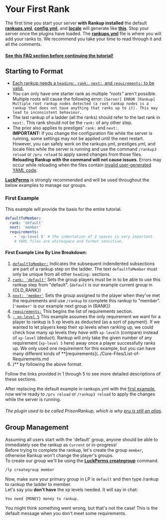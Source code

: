 # Your First Rank
The first time you start your server **with Rankup installed** the default **[rankups.yml](https://github.com/okx-code/Rankup3/blob/master/src/main/resources/rankups.yml)**, **[config.yml](https://github.com/okx-code/Rankup3/blob/master/src/main/resources/config.yml)**, and **[locale](https://github.com/okx-code/Rankup3/tree/master/src/main/resources/locale)** will generate like **[this](https://github.com/okx-code/Rankup3/tree/master/src/main/resources)**. Stop your server once the plugins have loaded. The **[rankups.yml](https://github.com/okx-code/Rankup3/blob/master/src/main/resources/rankups.yml)** file is where you will add your ranks to. We recommend you take your time to read through it and all the comments.
#### [See this FAQ section before continuing the tutorial!](../Core-Files/FAQ.md#YAML-Questions)
## Starting to Format
* [Each rankup needs a `heading:`, `rank:`, `next:`, and `requirements:` to be valid.](../Rankups-and-prestiges/How-to-rankups.yml.md#these-are-the-4-required-sections-in-the-rankupsyml-file-necessary-for-a-rankup-to-be-considered-valid-individually)
* You can only have one starter rank as multiple _"roots"_ aren't possible. Multiple roots will cause the following error:
`[Server] ERROR [Rankup] Multiple root rankup nodes detected (a root rankup nodes is a rankup that does not have anything that ranks up to it). This may lead to inconsistent behaviour.`
* The last rankup of a ladder (all the ranks) should refer to the last rank in `next:`. This rank should not be the `rank:` of any other step.
* The prior also applies to prestiges' `rank:` and `next:`.  
**IMPORTANT:** If you change the configuration file while the server is running, some settings may not be applied until the next restart. However, you can safely work on the rankups.yml, prestiges.yml, and locale files while the server is running and use the command `/rankup3 reload` or `/pru reload` to apply saved changes from those files. **Reloading Rankup with the command will not cause issues**. Errors may occur while reloading when the files contain [invalid user-generated YAML code](../Core-Files/FAQ.md#YAML-Questions).  

**[LuckPerms](https://www.spigotmc.org/resources/luckperms-an-advanced-permissions-plugin.28140/)** is strongly recommended and will be used throughout the below examples to manage our groups.

### First Example
This example will provide the basis for the entire tutorial.
```yaml
defaultToMember:
  rank: 'default'
  next: 'member'
  requirements:
    - 'xp-level 5' # the indentation of 2 spaces is very important
    # YAML files are whitespace and format sensitive.
```
#### First Example Line By Line Breakdown:
1. [`defaultToMember:`](../Rankups-and-prestiges/How-to-rankups.yml.md#1-heading) Indicates the subsequent indendented subsections are part of a rankup step on the ladder. The text `defaultToMember` must only be unique from all other `heading:` sections.
2. [`rank: 'default'`](../Rankups-and-prestiges/How-to-rankups.yml.md#2-rank) Sets the group players must be in to be able to use this rankup step from "default". (`default` is our example current group in {OLD_RANK})
3. [`next: 'member'`](../Rankups-and-prestiges/How-to-rankups.yml.md#3-next) Sets the group assigned to the player when they've met the requirements and use `/rankup` to complete this rankup to "member". (`'member'` is our example next group in {RANK})
4. [`requirements:`](../Rankups-and-prestiges/How-to-rankups.yml.md#4-requirements) This begins the list of requirements section.
5. [`- xp-level 5`](../Core-Files/List-of-Requirements.md) This example assumes the only requirement we want for a player to rankup is 5 xp levels as deducted (as a sort of payment). If we wanted to let players keep their xp levels when ranking up, we could check how many xp levels they _have_ with `xp-levelh` (compare) instead of `xp-level` (deduct). Rankup will only take the given number of any requirement (`xp-level 5` here) away once a player successfully ranks up. We only used one requirement for this example, but you can have many different kinds of **[requirements](../Core-Files/List-of-Requirements.md
6. )** by following the above format.  

Follow the links provided in 1 through 5 to see more detailed descriptions of these sections.  

After replacing the default example in rankups.yml with the [first example](../Basic-Configuration-Example/Your-first-rank.md#first-example), now we're ready to `/pru reload` or `/rankup3 reload` to apply the changes while the server is running.
###### The plugin used to be called PrisonRankup, which is why [pru is still an alias](https://github.com/okx-code/Rankup3/blob/master/src/main/resources/plugin.yml#L13-L16).
## Group Management
Assuming all users start with the 'default' group, anyone should be able to immediately see the rankup as `Current` or in-progress!  
Before trying to complete the rankup, let's create the group `member`, otherwise Rankup won't change the player's groups.  
To create our group we'll be using the **[LuckPerms creategroup](https://luckperms.net/wiki/General-Commands#lp-creategroup-name-weight-displayname)** command.
```
/lp creategroup member
```
Now, make sure your primary group in LP is `default` and then type /rankup to rankup the ladder to member.  
Let's say you **don't have** the xp levels needed. It will say in chat:
```
You need {MONEY} money to rankup.
```
You might think something went wrong, but that's not the case! This is the default message when you don't meet some requirements.
